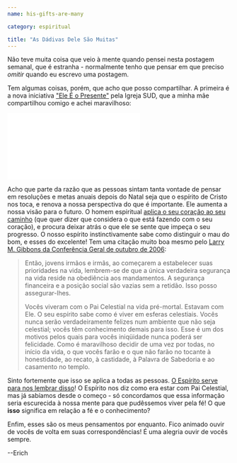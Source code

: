 ```yaml
---
name: his-gifts-are-many

category: espiritual

title: "As Dádivas Dele São Muitas"
---
```

Não teve muita coisa que veio à mente quando pensei nesta postagem semanal, que é estranha - normalmente tenho que pensar em que preciso *omitir* quando eu escrevo uma postagem.

Tem algumas coisas, porém, que acho que posso compartilhar. A primeira é a nova iniciativa ["Ele É o Presente"](http://www.mormon.org.br/natal) pela Igreja SUD, que a minha mãe compartilhou comigo e achei maravilhoso:


<iframe src="//www.youtube-nocookie.com/embed/O1EBPF6iCas?rel=0" frameborder="0" allowfullscreen></iframe>

Acho que parte da razão que as pessoas sintam tanta vontade de pensar em resoluções e metas anuais depois do Natal seja que o espírito de Cristo nos toca, e renova a nossa perspectiva do que é importante. Ele aumenta a nossa visão para o futuro. O homem espiritual [aplica o seu coração ao seu caminho](https://www.biblegateway.com/app/) (que quer dizer que considera o que está fazendo com o seu coração), e procura deixar atrás o que ele se sente que impeça o seu progresso. O nosso espírito instinctivamente sabe como distinguir o mau do bom, e esses do excelente! Tem uma citação muito boa mesmo pelo [Larry M. Gibbons da Conferência Geral de outubro de 2006](https://www.lds.org/general-conference/2006/10/wherefore-settle-this-in-your-hearts.p24-p25?lang=por#p23):

> Então, jovens irmãos e irmãs, ao começarem a estabelecer suas prioridades na vida, lembrem-se de que a única verdadeira segurança na vida reside na obediência aos mandamentos. A segurança financeira e a posição social são vazias sem a retidão. Isso posso assegurar-lhes.
> 
> Vocês viveram com o Pai Celestial na vida pré-mortal. Estavam com Ele. O seu espírito sabe como é viver em esferas celestiais. Vocês nunca serão verdadeiramente felizes num ambiente que não seja celestial; vocês têm conhecimento demais para isso. Esse é um dos motivos pelos quais para vocês iniqüidade nunca poderá ser felicidade. Como é maravilhoso decidir de uma vez por todas, no início da vida, o que vocês farão e o que não farão no tocante à honestidade, ao recato, à castidade, à Palavra de Sabedoria e ao casamento no templo.

Sinto fortemente que isso se aplica a todas as pessoas. [O Espírito serve para nos lembrar disso](https://www.biblegateway.com/passage/?search=Jo%C3%A3o+14%3A25-26&version=ARC)! O Espírito nos diz como era estar com Pai Celestial, mas já sabíamos desde o começo - só concordamos que essa informação seria escurecida à nossa mente para que pudêssemos viver pela fé! O que **isso** significa em relação a fé e o conhecimento?

Enfim, esses são os meus pensamentos por enquanto. Fico animado ouvir de vocês de volta em suas correspondências! É uma alegria ouvir de vocês sempre.

--Erich